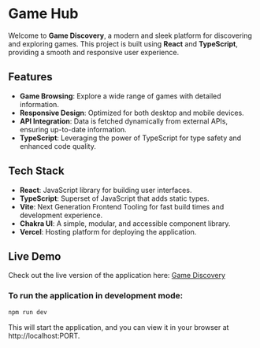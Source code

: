# Game Hub

Welcome to **Game Discovery**, a modern and sleek platform for discovering and exploring games. This project is built using **React** and **TypeScript**, providing a smooth and responsive user experience.

## Features

- **Game Browsing**: Explore a wide range of games with detailed information.
- **Responsive Design**: Optimized for both desktop and mobile devices.
- **API Integration**: Data is fetched dynamically from external APIs, ensuring up-to-date information.
- **TypeScript**: Leveraging the power of TypeScript for type safety and enhanced code quality.

## Tech Stack

- **React**: JavaScript library for building user interfaces.
- **TypeScript**: Superset of JavaScript that adds static types.
- **Vite**: Next Generation Frontend Tooling for fast build times and development experience.
- **Chakra UI**: A simple, modular, and accessible component library.
- **Vercel**: Hosting platform for deploying the application.

## Live Demo

Check out the live version of the application here: [Game Discovery](https://game-discovery-xi.vercel.app/)

### To run the application in development mode:
```bash
npm run dev
```

This will start the application, and you can view it in your browser at http://localhost:PORT.
